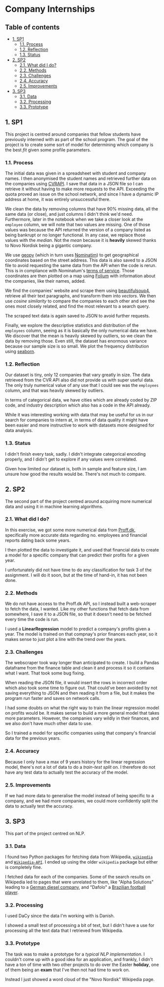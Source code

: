 # Company Internships
## Table of contents
- [1. SP1](#1-sp1)
  - [1.1. Process](#11-process)
  - [1.2. Reflection](#12-reflection)
  - [1.3. Status](#13-status)
- [2. SP2](#2-sp2)
  - [2.1. What did I do?](#21-what-did-i-do)
  - [2.2. Methods](#22-methods)
  - [2.3. Challenges](#23-challenges)
  - [2.4. Accuracy](#24-accuracy)
  - [2.5. Improvements](#25-improvements)
- [3. SP3](#3-sp3)
  - [3.1. Data](#31-data)
  - [3.2. Processing](#32-processing)
  - [3.3. Prototype](#33-prototype)

## 1. SP1
This project is centred around companies that fellow students have previously interned with as part of the school program. The goal of the project is to create some sort of model for determining which company is the best *fit* given some profile parameters.

### 1.1. Process
The initial data was given in a spreadsheet with student and company names. I then anonymised the student names and retrieved further data on the companies using [CVRAPI](https://cvrapi.dk/documentation). I save that data in a JSON file so I can retrieve it without having to make more requests to the API. Exceeding the quota proved an issue on the school network, and since I have a dynamic IP address at home, it was entirely unsuccessful there.

We clean the data by removing columns that have 90% missing data, all the same data (or close), and just columns I didn't think we'd need. Furthermore, later in the notebook when we take a closer look at the `employee` column, we will note that two values are missing. One of those values was because the API returned the version of a company listed as being bankrupt or no longer functional. In any case, we replace those values with the *median*. Not the *mean* because it is **heavily** skewed thanks to Novo Nordisk being a gigantic company.

We use [geopy](https://pypi.org/project/geopy/) (which in turn uses [Nominatim](https://nominatim.openstreetmap.org/ui/search.html)) to get geographical coordinates based on the street address. This data is also saved to a JSON file to avoid requesting the same data from the API when the code is rerun. This is in compliance with Nominatum's [terms of service](https://operations.osmfoundation.org/policies/nominatim/). Those coordinates are then plotted on a map using [Folium](https://python-visualization.github.io/folium/) with information about the companies, like their names, added.

We find the companies' website and scrape them using [beautifulsoup4](https://pypi.org/project/beautifulsoup4/), retrieve all their text paragraphs, and transform them into *vectors*. We then use *cosine similarity* to compare the companies to each other and see the ones most closely related, and find the most relevant to a search query.

The scraped text data is again saved to JSON to avoid further requests.

Finally, we explore the descriptive statistics and distribution of the `employees` column, seeing as it is basically the only numerical data we have. We discover that the mean is heavily skewed by outliers, so we clean the data by removing those. Even still, the dataset has enormous variance because our sample size is so small. We plot the frequency distribution using [seaborn](https://seaborn.pydata.org/).

### 1.2. Reflection
Our dataset is tiny, only 12 companies that vary greatly in size. The data retrieved from the CVR API also did not provide us with super useful data. The only truly numerical value of any use that I could see was the `employees` column, and that was heavily skewed by outliers.

In terms of categorical data, we have cities which are already coded by ZIP code, and industry description which also has a code in the API already.

While it was interesting working with data that may be useful for us in our search for companies to intern at, in terms of data quality it might have been easier and more instructive to work with datasets more designed for data analysis.

### 1.3. Status
I didn't finish every task, sadly. I didn't integrate categorical encoding properly, and I didn't get to explore if any values were correlated.

Given how limited our dataset is, both in sample and feature size, I am unsure how good the results would be. There's not much to compare.

## 2. SP2
The second part of the project centred around acquiring more numerical data and using it in machine learning algorithms.

### 2.1. What did I do?
In this exercise, we got some more numerical data from [Proff.dk](https://proff.dk/), specifically more accurate data regarding no. employees and financial reports dating back some years.

I then plotted the data to investigate it, and used that financial data to create a model for a specific company that can predict their profits for a given year.

I unfortunately did not have time to do any classification for task 3 of the assignment. I will do it soon, but at the time of hand-in, it has not been done.

### 2.2. Methods
We do not have access to the Proff.dk API, so I instead built a web-scraper to fetch the data, I wanted. Like my other functions that fetch data from somewhere, I save it to a JSON file, so that it doesn't need to be fetched every time the code is run.

I used a **LinearRegression** model to predict a company's profits given a year. The model is trained on that compnay's prior finances each year, so it makes sense to just plot a line with the trend over the years.

### 2.3. Challenges
The webscraper took way longer than anticipated to create. I build a Pandas dataframe from the finance table and clean it and process it so it contains what I want. That took some bug fixing.

When reading the JSON file, it would insert the rows in incorrect order which also took some time to figure out. That could've been avoided by not saving everything to JSON and then reading it from a file, but it makes the program run faster and saves on network calls.

I had some doubts on what the right way to train the linear regression model on profits would be. It makes sense to build a more general model that takes more parameters. However, the companies vary wildly in their finances, and we also don't have much other data to use.

So I trained a model for specific companies using that company's financial data for the previous years.

### 2.4. Accuracy
Because I only have a max of 9 years history for the linear regression model, there's not a lot of data to do a *train-test split* on. I therefore do not have any test data to actually test the accuracy of the model.

### 2.5. Improvements
If we had more data to generalise the model instead of being specific to a company, and we had more companies, we could more confidently split the data to actually test the accuracy.

## 3. SP3
This part of the project centred on NLP.

### 3.1. Data
I found two Python packages for fetching data from Wikipedia, [`wikipedia`](https://pypi.org/project/wikipedia/) and [`Wikipedia-API`](https://pypi.org/project/Wikipedia-API/). I ended up using the older `wikipedia` package but either is completely fine.

I fetched data for each of the companies. Some of the search results on Wikipedia led to pages that were unrelated to them, like "Alpha Solutions" leading to a [German diesel company](https://da.wikipedia.org/wiki/MAN_Diesel), and "Dafolo" a [Brazilian football player](https://da.wikipedia.org/wiki/Danilo_Luiz_da_Silva).

### 3.2. Processing
I used DaCy since the data I'm working with is Danish.

I showed a small test of processing a bit of text, but I didn't have a use for processing all the text data that I retrieved from Wikipedia.

### 3.3. Prototype
The task was to make a prototype for a *typical NLP implementation*. I couldn't come up with a good idea for an application, and frankly, I didn't have a ton of time with two other projects to do over the Easter **holiday**, one of them being an **exam** that I've then not had time to work on.

Instead I just showed a word cloud of the "Novo Nordisk" Wikipedia page.
